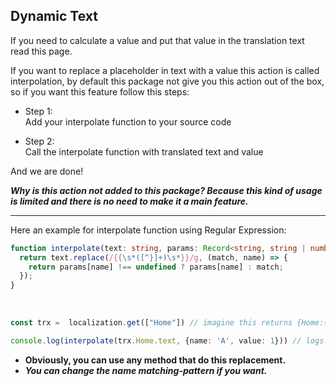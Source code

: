 ## Dynamic Text
If you need to calculate a value and put that value in the translation text read this page. <br>

If you want to replace a placeholder in text with a value this action is called interpolation, by default this package not give you this action out of the box, so if you want this feature follow this steps:

- Step 1:<br>
Add your interpolate function to your source code

- Step 2:<br>
Call the interpolate function with translated text and value

And we are done!

***Why is this action not added to this package? Because this kind of usage is limited and there is no need to make it a main feature.***

<hr>

Here an example for interpolate function using Regular Expression:
```ts
function interpolate(text: string, params: Record<string, string | number>) {  
  return text.replace(/{{\s*([^}]+)\s*}}/g, (match, name) => {  
    return params[name] !== undefined ? params[name] : match;  
  });  
}
```
<br>

```ts
const trx =  localization.get(["Home"]) // imagine this returns {Home:{ text: "name is: {{name}}, and value is: {{value}}"}}

console.log(interpolate(trx.Home.text, {name: 'A', value: 1})) // logs `name is: A, and value is: 1`

```

- **Obviously, you can use any method that do this replacement.**
- ***You can change the name matching-pattern if you want.***
